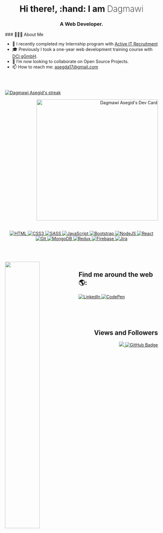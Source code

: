 <h1 align="center" >
    <span>Hi there!, :hand: I am</span>
    <span style="font-weight: 200">Dagmawi</span>
</h1>

<h3 align="center" > A Web Developer.</h3>

<div align="left" width="45%">
### 🙋🏾‍♂️ About Me

-   💼 I recently completed my Internship program with [Active IT Recruitment](https://github.com/Active-IT-Recruitment)
-   🎓 Previously I took a one-year web development training course with [DCI gGmbH](https://github.com/DigitalCareerInstitute).
-   👯 I’m now looking to collaborate on Open Source Projects.
-   📫 How to reach me: asegda17@gmail.com

<br/>
<br/>

<p>
    <a href="https://github.com/DMawi17/github-readme-streak-stats">
        <img title="🔥 Get streak stats for your profile at git.io/streak-stats" 
             alt="Dagmawi Asegid's streak" 
             src="http://github-readme-streak-stats.herokuapp.com?user=DMawi17&theme=neon-dark&hide_border=true&date_format=j%20M%5B%20Y%5D"/>
    </a>
</p>
</div>

<div align="right" width="45%" >
<a href="https://app.daily.dev/DMawi17"><img src="https://api.daily.dev/devcards/d6332d269b6e4042b7c2cc65b29bff38.png?r=y46" width="400" alt="Dagmawi Asegid's Dev Card"/></a>
</div>

<br/>
<br/>

<div align="center">
<a href="https://developer.mozilla.org/de/docs/Web/HTML">
        <img src="https://img.shields.io/badge/html5-%23E34F26.svg?style=for-the-badge&logo=html5&logoColor=white" 
             alt="HTML">
</a>
<a href="https://www.w3.org/Style/CSS/">
        <img src="https://img.shields.io/badge/css3-%231572B6.svg?style=for-the-badge&logo=css3&logoColor=white" 
             alt="CSS3">
</a>
<a href="https://sass-lang.com">
        <img src="https://img.shields.io/badge/SASS-hotpink.svg?style=for-the-badge&logo=SASS&logoColor=white" 
             alt="SASS">
</a>
<a href="https://www.javascript.com">
        <img src="https://img.shields.io/badge/javascript-%23323330.svg?style=for-the-badge&logo=javascript&logoColor=%23F7DF1E" 
             alt="JavaScript">
</a>
<a href="https://getbootstrap.com">
        <img src="https://img.shields.io/badge/bootstrap-%23563D7C.svg?style=for-the-badge&logo=bootstrap&logoColor=white" 
             alt="Bootstrap">
</a>
<a href="https://nodejs.org/en/">
        <img src="https://img.shields.io/badge/node.js-6DA55F?style=for-the-badge&logo=node.js&logoColor=white" 
             alt="NodeJS">
</a>
<a href="https://reactjs.org">
        <img src="https://img.shields.io/badge/react-%2320232a.svg?style=for-the-badge&logo=react&logoColor=%2361DAFB" 
             alt="React">
</a>
<a href="https://git-scm.com">
        <img src="https://img.shields.io/badge/git-%23F05033.svg?style=for-the-badge&logo=git&logoColor=white" 
             alt="Git">
</a>
<a href="https://www.mongodb.com">
        <img src="https://img.shields.io/badge/MongoDB-%234ea94b.svg?style=for-the-badge&logo=mongodb&logoColor=white" 
             alt="MongoDB">
</a>
<a href="https://redux.js.org">
        <img src="https://img.shields.io/badge/redux-%23593d88.svg?style=for-the-badge&logo=redux&logoColor=white" 
             alt="Redux">
</a>
<a href="https://firebase.google.com">
        <img src="https://img.shields.io/badge/firebase-%23039BE5.svg?style=for-the-badge&logo=firebase" 
             alt="Firebase">
</a>
<a href="https://www.atlassian.com/software/jira">
        <img src="https://img.shields.io/badge/jira-%230A0FFF.svg?style=for-the-badge&logo=jira&logoColor=white" 
             alt="Jira">
</a>
</div>

<br/>
<br/>
<br/>
<br/>


<img width="47.5%" align="left" margin="25%" src="https://github-readme-stats.vercel.app/api?username=DMawi17&show_icons=true&theme=radical&hide_border=true" />


## Find me around the web 🌎:

<a href="https://www.linkedin.com/in/dmawi17/">
        <img src="https://img.shields.io/badge/linkedin-%230077B5.svg?style=for-the-badge&logo=linkedin&logoColor=white" 
             alt="LinkedIn">
</a>

<a href="https://codepen.io/dmawi17/pens/public">
        <img src="https://img.shields.io/badge/CodePen-white?style=for-the-badge&logo=codepen&logoColor=black" 
             alt="CodePen">
</a>


<br/>
<br/>
<br/>
<br/>
<br/>

<h2 align="right">Views and Followers</h2>
<p align="right">
    <a href="https://github.com/Meghna-DAS/github-profile-views-counter">
        <img src="https://komarev.com/ghpvc/?username=SubhamRaoniar28">
    </a>
    <a href="https://github.com/DMawi17?tab=followers">
        <img src="https://img.shields.io/github/followers/DMawi17?label=Followers&style=social" 
             alt="GitHub Badge">
    </a>
</p>
